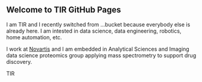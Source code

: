 ## Welcome to TIR GitHub Pages

I am TIR and I recently switched from ...bucket because everybody else is already here.
I am intested in data science, data engineering, robotics, home automation, etc.

I work at [Novartis](https://www.novartis.com/our-science/novartis-institutes-biomedical-research) and I am embedded in Analytical Sciences and Imaging data science proteomics group applying mass spectrometry to support drug discovery.

TIR



